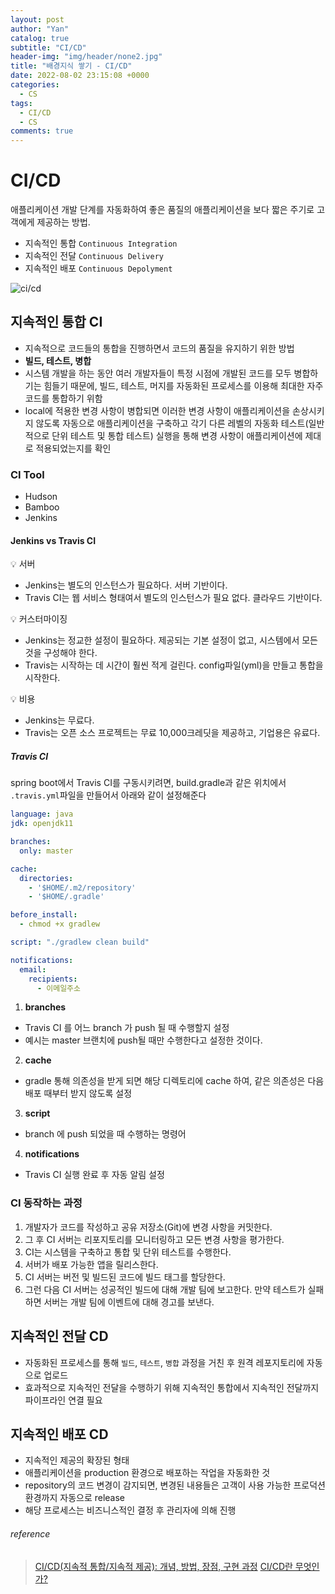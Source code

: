 ```yaml
---
layout: post
author: "Yan"
catalog: true
subtitle: "CI/CD"
header-img: "img/header/none2.jpg"
title: "배경지식 쌓기 - CI/CD"
date: 2022-08-02 23:15:08 +0000
categories:
  - CS
tags:
  - CI/CD
  - CS
comments: true
---
```


# CI/CD

애플리케이션 개발 단계를 자동화하여 좋은 품질의 애플리케이션을 보다 짧은 주기로 고객에게 제공하는 방법.

- 지속적인 통합 `Continuous Integration`
- 지속적인 전달 `Continuous Delivery`
- 지속적인 배포 `Continuous Depolyment`

![ci/cd](https://www.redhat.com/cms/managed-files/styles/wysiwyg_full_width/s3/ci-cd-flow-desktop_edited_0.png?itok=TzgJwj6p)

## 지속적인 통합 CI

- 지속적으로 코드들의 통합을 진행하면서 코드의 품질을 유지하기 위한 방법
- **빌드, 테스트, 병합**
- 시스템 개발을 하는 동안 여러 개발자들이 특정 시점에 개발된 코드를 모두 병합하기는 힘들기 때문에, 빌드, 테스트, 머지를 자동화된 프로세스를 이용해 최대한 자주 코드를 통합하기 위함
- local에 적용한 변경 사항이 병합되면 이러한 변경 사항이 애플리케이션을 손상시키지 않도록 자동으로 애플리케이션을 구축하고 각기 다른 레벨의 자동화 테스트(일반적으로 단위 테스트 및 통합 테스트) 실행을 통해 변경 사항이 애플리케이션에 제대로 적용되었는지를 확인

### CI Tool
- Hudson
- Bamboo
- Jenkins

#### Jenkins vs Travis CI

💡 서버  
- Jenkins는 별도의 인스턴스가 필요하다. 서버 기반이다.
- Travis CI는 웹 서비스 형태여서 별도의 인스턴스가 필요 없다. 클라우드 기반이다.

💡 커스터마이징
- Jenkins는 정교한 설정이 필요하다. 제공되는 기본 설정이 없고, 시스템에서 모든 것을 구성해야 한다.
- Travis는 시작하는 데 시간이 훨씬 적게 걸린다. config파일(yml)을 만들고 통합을 시작한다.

💡 비용
- Jenkins는 무료다.
- Travis는 오픈 소스 프로젝트는 무료 10,000크레딧을 제공하고, 기업용은 유료다.


##### Travis CI 

spring boot에서 Travis CI를 구동시키려면, build.gradle과 같은 위치에서 `.travis.yml`파일을 만들어서 아래와 같이 설정해준다
```yml
language: java
jdk: openjdk11

branches:
  only: master

cache:
  directories:
    - '$HOME/.m2/repository'
    - '$HOME/.gradle'

before_install:
  - chmod +x gradlew

script: "./gradlew clean build"

notifications:
  email:
    recipients:
      - 이메일주소
```

1. **branches**
- Travis CI 를 어느 branch 가 push 될 때 수행할지 설정
- 예시는 master 브랜치에 push될 때만 수행한다고 설정한 것이다.

2. **cache**
- gradle 통해 의존성을 받게 되면 해당 디렉토리에 cache 하여, 같은 의존성은 다음 배포 때부터 받지 않도록 설정

3. **script**
- branch 에 push 되었을 때 수행하는 명령어

4. **notifications**
- Travis CI 실행 완료 후 자동 알림 설정

### CI 동작하는 과정
1. 개발자가 코드를 작성하고 공유 저장소(Git)에 변경 사항을 커밋한다.
2. 그 후 CI 서버는 리포지토리를 모니터링하고 모든 변경 사항을 평가한다.
3. CI는 시스템을 구축하고 통합 및 단위 테스트를 수행한다.
4. 서버가 배포 가능한 앱을 릴리스한다.
5. CI 서버는 버전 및 빌드된 코드에 빌드 태그를 할당한다.
6. 그런 다음 CI 서버는 성공적인 빌드에 대해 개발 팀에 보고한다. 만약 테스트가 실패하면 서버는 개발 팀에 이벤트에 대해 경고를 보낸다.

## 지속적인 전달 CD

- 자동화된 프로세스를 통해 `빌드`, `테스트`, `병합` 과정을 거친 후 원격 레포지토리에 자동으로 업로드
- 효과적으로 지속적인 전달을 수행하기 위해 지속적인 통합에서 지속적인 전달까지 파이프라인 연결 필요 

## 지속적인 배포 CD

- 지속적인 제공의 확장된 형태
- 애플리케이션을 production 환경으로 배포하는 작업을 자동화한 것
- repository의 코드 변경이 감지되면, 변경된 내용들은 고객이 사용 가능한 프로덕션 환경까지 자동으로 release
- 해당 프로세스는 비즈니스적인 결정 후 관리자에 의해 진행

###### reference

> [CI/CD(지속적 통합/지속적 제공): 개념, 방법, 장점, 구현 과정](https://www.redhat.com/ko/topics/devops/what-is-ci-cd)
> [CI/CD란 무엇인가?](https://junhyunny.github.io/information/what-is-ci-cd/)
